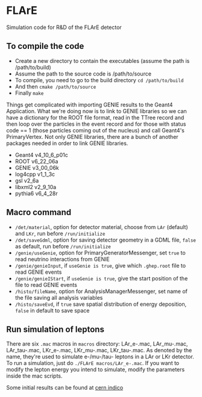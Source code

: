# FLArE
Simulation code for R&D of the FLArE detector

## To compile the code
* Create a new directory to contain the executables (assume the path is /path/to/build)
* Assume the path to the source code is /path/to/source
* To compile, you need to go to the build directory `cd /path/to/build`
* And then `cmake /path/to/source`
* Finally `make`

Things get complicated with importing GENIE results to the Geant4 Application. What we're doing now is to link to GENIE libraries so we can have a dictionary for the ROOT file format, read in the TTree record and then loop over the particles in the event record and for those with status code == 1 (those particles coming out of the nucleus) and call Geant4's PrimaryVertex. Not only GENIE libraries, there are a bunch of another packages needed in order to link GENIE libraries. 
* Geant4 v4_10_6_p01c
* ROOT v6_22_06a
* GENIE v3_00_06k
* log4cpp v1_1_3c
* gsl v2_6a
* libxml2 v2_9_10a
* pythia6 v6_4_28r

## Macro command
* `/det/material`, option for detector material, choose from `LAr` (default) and `LKr`, run before `/run/initialize`
* `/det/saveGdml`, option for saving detector geometry in a GDML file, `false` as default, run before `/run/initialize`
* `/genie/useGenie`, option for PrimaryGeneratorMessenger, set `true` to read neutrino interactions from GENIE
* `/genie/genieInput`, if `useGenie is true`, give which `.ghep.root` file to read GENIE events
* `/genie/genieIStart`, if `useGenie is true`, give the start position of the file to read GENIE events
* `/histo/fileName`, option for AnalysisManagerMessenger, set name of the file saving all analysis variables
* `/histo/saveEvd`, if `true` save spatial distribution of energy deposition, `false` in default to save space

## Run simulation of leptons
There are six `.mac` macros in `macros` directory: LAr_e-.mac, LAr_mu-.mac, LAr_tau-.mac, LKr_e-.mac, LKr_mu-.mac, LKr_tau-.mac.
As denoted by the name, they're used to simulate e-/mu-/tau- leptons in a LAr or LKr detector. To run a simulation, just do `./FLArE macros/LAr_e-.mac`.
If you want to modify the lepton energy you intend to simulate, modify the parameters inside the mac scripts.

Some initial results can be found at [cern indico](https://indico.cern.ch/event/1095064/contributions/4621162/attachments/2349156/4006611/20211118%40FLArEDetectorSimulation.pdf)
